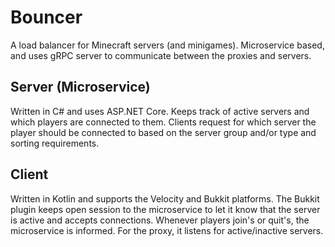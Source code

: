 # Bouncer

A load balancer for Minecraft servers (and minigames). Microservice based, and uses gRPC server to communicate between the proxies and servers.

## Server (Microservice)
Written in C# and uses ASP.NET Core. Keeps track of active servers and which players are connected to them. Clients request for which server the player should be connected to based on the server group and/or type and sorting requirements.

## Client
Written in Kotlin and supports the Velocity and Bukkit platforms. The Bukkit plugin keeps open session to the microservice to let it know that the server is active and accepts connections. Whenever players join's or quit's, the microservice is informed. For the proxy, it listens for active/inactive servers.